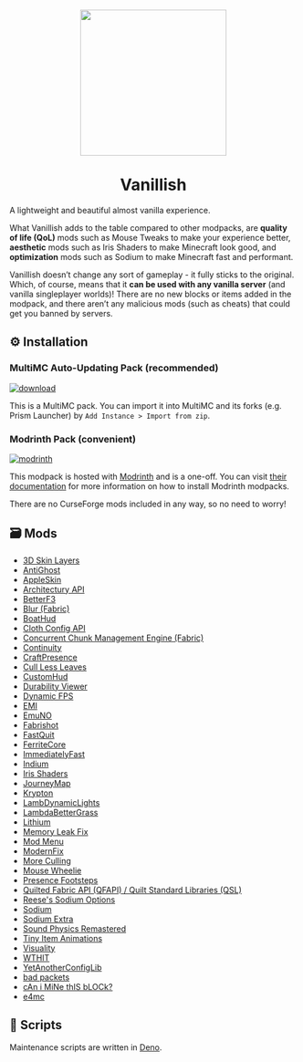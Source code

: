 <h1 align="center">
  <img src="https://raw.githubusercontent.com/ryanccn/vanillish/main/icon.png" width="256" height="256" /><br /><br />
  <span>Vanillish</span>
</h1>

A lightweight and beautiful almost vanilla experience.

What Vanillish adds to the table compared to other modpacks, are **quality of life (QoL)** mods such as Mouse Tweaks to make your experience better, **aesthetic** mods such as Iris Shaders to make Minecraft look good, and **optimization** mods such as Sodium to make Minecraft fast and performant.

Vanillish doesn’t change any sort of gameplay - it fully sticks to the original. Which, of course, means that it **can be used with any vanilla server** (and vanilla singleplayer worlds)! There are no new blocks or items added in the modpack, and there aren’t any malicious mods (such as cheats) that could get you banned by servers.

## ⚙️ Installation

### MultiMC Auto-Updating Pack (recommended)

[![download](https://img.shields.io/badge/Download%20on-GitHub-2d333b?style=for-the-badge&logo=github&logoColor=white)](https://raw.githubusercontent.com/ryanccn/vanillish/main/auto-updating-pack.zip)

This is a MultiMC pack. You can import it into MultiMC and its forks (e.g. Prism Launcher) by `Add Instance > Import from zip`.

### Modrinth Pack (convenient)

[![modrinth](https://img.shields.io/badge/Download%20on-Modrinth-1bd96a?style=for-the-badge&logo=modrinth&logoColor=white)](https://modrinth.com/modpack/vanillish)

This modpack is hosted with [Modrinth](https://modrinth.com) and is a one-off. You can visit [their documentation](https://docs.modrinth.com/docs/modpacks/playing_modpacks/) for more information on how to install Modrinth modpacks.

There are no CurseForge mods included in any way, so no need to worry!

## 🗃️ Mods

<!-- MODS_START -->
- [3D Skin Layers](https://modrinth.com/mod/zV5r3pPn)
- [AntiGhost](https://modrinth.com/mod/Jw3Wx1KR)
- [AppleSkin](https://modrinth.com/mod/EsAfCjCV)
- [Architectury API](https://modrinth.com/mod/lhGA9TYQ)
- [BetterF3](https://modrinth.com/mod/8shC1gFX)
- [Blur (Fabric)](https://modrinth.com/mod/NK39zBp2)
- [BoatHud](https://modrinth.com/mod/ENNbyqzB)
- [Cloth Config API](https://modrinth.com/mod/9s6osm5g)
- [Concurrent Chunk Management Engine (Fabric)](https://modrinth.com/mod/VSNURh3q)
- [Continuity](https://modrinth.com/mod/1IjD5062)
- [CraftPresence](https://modrinth.com/mod/DFqQfIBR)
- [Cull Less Leaves](https://modrinth.com/mod/iG6ZHsUV)
- [CustomHud](https://modrinth.com/mod/6jis0UTI)
- [Durability Viewer](https://modrinth.com/mod/LTM1f0yY)
- [Dynamic FPS](https://modrinth.com/mod/LQ3K71Q1)
- [EMI](https://modrinth.com/mod/fRiHVvU7)
- [EmuNO](https://modrinth.com/mod/RLrPqrNI)
- [Fabrishot](https://modrinth.com/mod/3qsfQtE9)
- [FastQuit](https://modrinth.com/mod/x1hIzbuY)
- [FerriteCore](https://modrinth.com/mod/uXXizFIs)
- [ImmediatelyFast](https://modrinth.com/mod/5ZwdcRci)
- [Indium](https://modrinth.com/mod/Orvt0mRa)
- [Iris Shaders](https://modrinth.com/mod/YL57xq9U)
- [JourneyMap](https://modrinth.com/mod/lfHFW1mp)
- [Krypton](https://modrinth.com/mod/fQEb0iXm)
- [LambDynamicLights](https://modrinth.com/mod/yBW8D80W)
- [LambdaBetterGrass](https://modrinth.com/mod/2Uev7LdA)
- [Lithium](https://modrinth.com/mod/gvQqBUqZ)
- [Memory Leak Fix](https://modrinth.com/mod/NRjRiSSD)
- [Mod Menu](https://modrinth.com/mod/mOgUt4GM)
- [ModernFix](https://modrinth.com/mod/nmDcB62a)
- [More Culling](https://modrinth.com/mod/51shyZVL)
- [Mouse Wheelie](https://modrinth.com/mod/u5Ic2U1u)
- [Presence Footsteps](https://modrinth.com/mod/rcTfTZr3)
- [Quilted Fabric API (QFAPI) / Quilt Standard Libraries (QSL)](https://modrinth.com/mod/qvIfYCYJ)
- [Reese's Sodium Options](https://modrinth.com/mod/Bh37bMuy)
- [Sodium](https://modrinth.com/mod/AANobbMI)
- [Sodium Extra](https://modrinth.com/mod/PtjYWJkn)
- [Sound Physics Remastered](https://modrinth.com/mod/qyVF9oeo)
- [Tiny Item Animations](https://modrinth.com/mod/wMkevcSR)
- [Visuality](https://modrinth.com/mod/rI0hvYcd)
- [WTHIT](https://modrinth.com/mod/6AQIaxuO)
- [YetAnotherConfigLib](https://modrinth.com/mod/1eAoo2KR)
- [bad packets](https://modrinth.com/mod/ftdbN0KK)
- [cAn i MiNe thIS bLOCk?](https://modrinth.com/mod/fEwSlaoa)
- [e4mc](https://modrinth.com/mod/qANg5Jrr)
<!-- MODS_END -->

## 🔧 Scripts

Maintenance scripts are written in [Deno](https://deno.land/).
